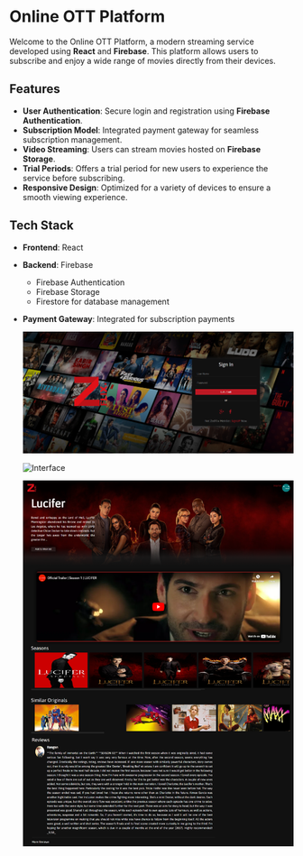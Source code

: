 # Online OTT Platform

Welcome to the Online OTT Platform, a modern streaming service developed using **React** and **Firebase**. This platform allows users to subscribe and enjoy a wide range of movies directly from their devices.

## Features

- **User Authentication**: Secure login and registration using **Firebase Authentication**.
- **Subscription Model**: Integrated payment gateway for seamless subscription management.
- **Video Streaming**: Users can stream movies hosted on **Firebase Storage**.
- **Trial Periods**: Offers a trial period for new users to experience the service before subscribing.
- **Responsive Design**: Optimized for a variety of devices to ensure a smooth viewing experience.

## Tech Stack

- **Frontend**: React
- **Backend**: Firebase
  - Firebase Authentication
  - Firebase Storage
  - Firestore for database management
- **Payment Gateway**: Integrated for subscription payments

  ![Interface](ss1.png)

  ![Interface](ss2.png)

  ![Interface](ss3.png)

